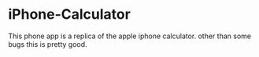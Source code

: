 # iPhone-Calculator
This phone app is a replica of the apple iphone calculator. other than some bugs this is pretty good.